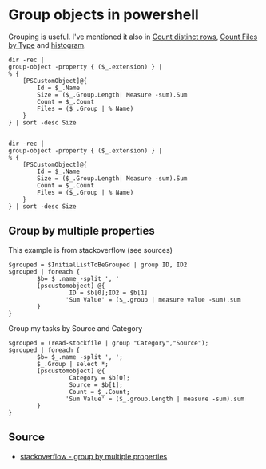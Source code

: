 ﻿# Group objects in powershell

Grouping is useful. I've mentioned it also in [Count distinct rows](count_distinct_rows.md), [Count Files by Type](file_types.md) and [histogram](histogram.md).

	dir -rec |
	group-object -property { ($_.extension) } |
	% {
		[PSCustomObject]@{
			Id = $_.Name
			Size = ($_.Group.Length| Measure -sum).Sum
			Count = $_.Count
			Files = ($_.Group | % Name)
		}
	} | sort -desc Size


	dir -rec |
	group-object -property { ($_.extension) } |
	% {
		[PSCustomObject]@{
			Id = $_.Name
			Size = ($_.Group.Length| Measure -sum).Sum
			Count = $_.Count
			Files = ($_.Group | % Name)
		}
	} | sort -desc Size



## Group by multiple properties


This example is from stackoverflow (see sources)

	$grouped = $InitialListToBeGrouped | group ID, ID2
	$grouped | foreach {
			$b= $_.name -split ', '
			[pscustomobject] @{
					 ID = $b[0];ID2 = $b[1]
					'Sum Value' = ($_.group | measure value -sum).sum
			}
	}


Group my tasks by Source and Category

	$grouped = (read-stockfile | group "Category","Source");
	$grouped | foreach {
			$b= $_.name -split ', ';
			$_.Group | select *;
			[pscustomobject] @{
					 Category = $b[0];
					 Source = $b[1];
					 Count = $_.Count;
					'Sum Value' = ($_.group.Length | measure -sum).sum
			}
	}


## Source

- [stackoverflow - group by multiple properties](https://stackoverflow.com/questions/30769809/powershell-group-by-multiple-properties)